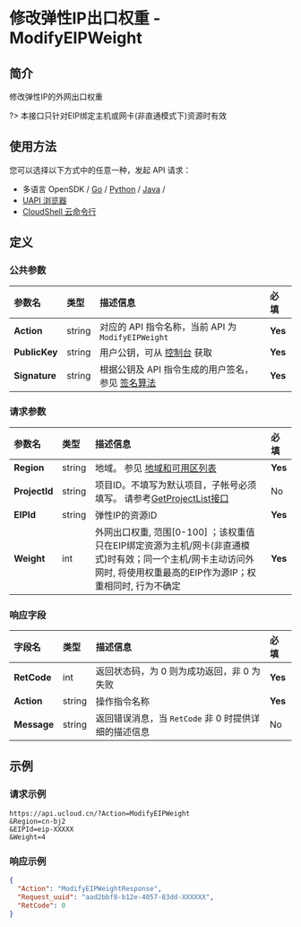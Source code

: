 # 修改弹性IP出口权重 - ModifyEIPWeight

## 简介

修改弹性IP的外网出口权重

?> 本接口只针对EIP绑定主机或网卡(非直通模式下)资源时有效




## 使用方法

您可以选择以下方式中的任意一种，发起 API 请求：
- 多语言 OpenSDK / [Go](https://github.com/ucloud/ucloud-sdk-go) / [Python](https://github.com/ucloud/ucloud-sdk-python3) / [Java](https://github.com/ucloud/ucloud-sdk-java) /
- [UAPI 浏览器](https://console.ucloud.cn/uapi/detail?id=ModifyEIPWeight)
- [CloudShell 云命令行](https://shell.ucloud.cn/)


## 定义

### 公共参数

| 参数名 | 类型 | 描述信息 | 必填 |
|:---|:---|:---|:---|
| **Action**     | string  | 对应的 API 指令名称，当前 API 为 `ModifyEIPWeight`                        | **Yes** |
| **PublicKey**  | string  | 用户公钥，可从 [控制台](https://console.ucloud.cn/uapi/apikey) 获取                                             | **Yes** |
| **Signature**  | string  | 根据公钥及 API 指令生成的用户签名，参见 [签名算法](api/summary/signature.md)  | **Yes** |

### 请求参数

| 参数名 | 类型 | 描述信息 | 必填 |
|:---|:---|:---|:---|
| **Region** | string | 地域。 参见 [地域和可用区列表](https://docs.ucloud.cn/api/summary/regionlist) |**Yes**|
| **ProjectId** | string | 项目ID。不填写为默认项目，子帐号必须填写。 请参考[GetProjectList接口](https://docs.ucloud.cn/api/summary/get_project_list) |No|
| **EIPId** | string | 弹性IP的资源ID |**Yes**|
| **Weight** | int | 外网出口权重, 范围[0-100] ；该权重值只在EIP绑定资源为主机/网卡(非直通模式)时有效；同一个主机/网卡主动访问外网时, 将使用权重最高的EIP作为源IP；权重相同时, 行为不确定 |**Yes**|

### 响应字段

| 字段名 | 类型 | 描述信息 | 必填 |
|:---|:---|:---|:---|
| **RetCode** | int | 返回状态码，为 0 则为成功返回，非 0 为失败 |**Yes**|
| **Action** | string | 操作指令名称 |**Yes**|
| **Message** | string | 返回错误消息，当 `RetCode` 非 0 时提供详细的描述信息 |No|




## 示例

### 请求示例
    
```
https://api.ucloud.cn/?Action=ModifyEIPWeight
&Region=cn-bj2
&EIPId=eip-XXXXX
&Weight=4
```

### 响应示例
    
```json
{
  "Action": "ModifyEIPWeightResponse",
  "Request_uuid": "aad2bbf8-b12e-4057-83dd-XXXXXX",
  "RetCode": 0
}
```





